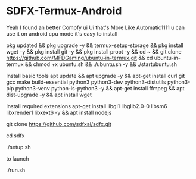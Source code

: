 # SDFX-Termux-Android
Yeah I found an better Compfy ui Ui that's More Like Automatic1111 u can use it on android cpu mode it's easy to install



pkg updated && pkg upgrade -y && termux-setup-storage &&
pkg install wget -y && pkg install git -y && pkg install proot -y &&
cd ~ && git clone https://github.com/MFDGaming/ubuntu-in-termux.git && cd ubuntu-in-termux && chmod +x ubuntu.sh && ./ubuntu.sh -y && ./startubuntu.sh 





Install basic tools
apt update && apt upgrade -y && apt-get install curl git gcc make build-essential python3 python3-dev python3-distutils python3-pip python3-venv python-is-python3 -y && apt-get install ffmpeg && apt dist-upgrade -y && apt install wget

Install required extensions
apt-get install libgl1 libglib2.0-0 libsm6 libxrender1 libxext6 -y && apt install nodejs

git clone https://github.com/sdfxai/sdfx.git
  
  cd sdfx
  
  ./setup.sh
  
  
  to launch
  
  ./run.sh









